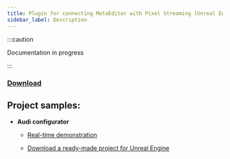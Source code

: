 ```yaml
---
title: Plugin for connecting MetaEditor with Pixel Streaming (Unreal Engine)
sidebar_label: Description
---
```


:::caution

Documentation in progress

:::

### [Download](https://github.com/markolofsen/metaplugin-pixel-streaming)

## Project samples:

- **Audi configurator**
  
  - [Real-time demonstration](https://ps.metaeditor.io/player/lumen)
  
  - [Download a ready-made project for Unreal Engine](https://metapublic.s3.amazonaws.com/CarConfigurator.zip)
